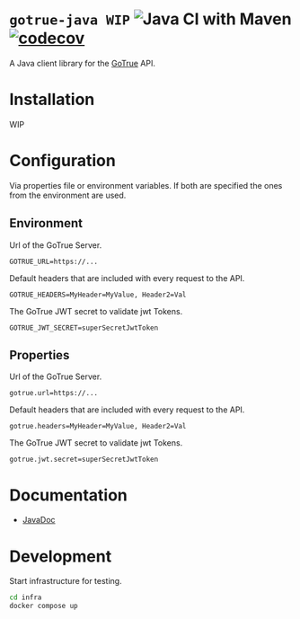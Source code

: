 # `gotrue-java WIP` ![Java CI with Maven](https://github.com/ffabss/gotrue-java/workflows/Java%20CI%20with%20Maven/badge.svg) [![codecov](https://codecov.io/gh/ffabss/gotrue-java/branch/master/graph/badge.svg?token=V2T6WRH9CB)](https://codecov.io/gh/ffabss/gotrue-java)

A Java client library for the [GoTrue](https://github.com/netlify/gotrue) API.

# Installation

WIP

# Configuration

Via properties file or environment variables. If both are specified the ones from the environment are used.

## Environment

Url of the GoTrue Server.

```environment
GOTRUE_URL=https://...
```

Default headers that are included with every request to the API.

```environment
GOTRUE_HEADERS=MyHeader=MyValue, Header2=Val
```

The GoTrue JWT secret to validate jwt Tokens.

```environment
GOTRUE_JWT_SECRET=superSecretJwtToken
```

## Properties

Url of the GoTrue Server.

```properties
gotrue.url=https://...
```

Default headers that are included with every request to the API.

```properties
gotrue.headers=MyHeader=MyValue, Header2=Val
```

The GoTrue JWT secret to validate jwt Tokens.

```properties
gotrue.jwt.secret=superSecretJwtToken
```

# Documentation

- [JavaDoc](https://ffabss.github.io/gotrue-java/)

# Development

Start infrastructure for testing.

```bash
cd infra
docker compose up
```
